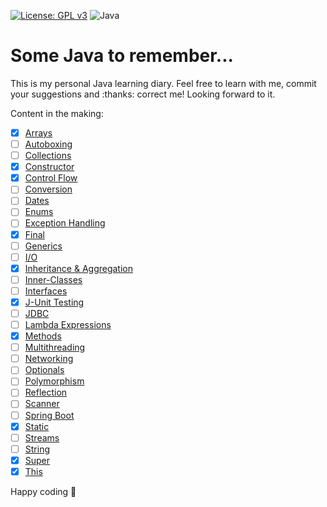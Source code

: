 [![License: GPL v3](https://img.shields.io/badge/License-GPL%20v3-blue.svg)](http://www.gnu.org/licenses/gpl-3.0)
![Java](https://img.shields.io/badge/-Java-blue?logo=java&style=flat)
# Some Java to remember...
This is my personal Java learning diary. Feel free to learn with me, commit your suggestions and :thanks: correct me! Looking forward to it.

Content in the making: 
- [x] [Arrays](/Notes/Arrays.md)
- [ ] [Autoboxing](/Notes/Autoboxing.md)
- [ ] [Collections](/Notes/Collections.md)
- [x] [Constructor](/Notes/Constructor.md) 
- [x] [Control Flow](/Notes/Control-Flow.md)
- [ ] [Conversion](/Notes/Conversion.md)
- [ ] [Dates](/Notes/Dates.md)
- [ ] [Enums](Notes/Enums.md)
- [ ] [Exception Handling](/Notes/Exception-Handling.md)
- [x] [Final](/Notes/Final.md)
- [ ] [Generics](/Notes/Generics.md)
- [ ] [I/O](/Notes/I-O.md)
- [x] [Inheritance & Aggregation](/Notes/Inheritance-Aggregation.md)   
- [ ] [Inner-Classes](/Notes/Inner-Classes.md)
- [ ] [Interfaces](/Notes/Interfaces.md)
- [x] [J-Unit Testing](/Notes/J-Unit-Testing.md)
- [ ] [JDBC](/Notes/JDBC.md)
- [ ] [Lambda Expressions](/Notes/Lambda-Expressions.md)
- [x] [Methods](/Notes/Methods.md)
- [ ] [Multithreading](/Notes/Multithreading.md)
- [ ] [Networking](/Notes/Networking.md)
- [ ] [Optionals](/Notes/Optionals.md)
- [ ] [Polymorphism](/Notes/Polymorphism.md)
- [ ] [Reflection](/Notes/Reflection.md)
- [ ] [Scanner](/Notes/Scanner.md)
- [ ] [Spring Boot](/Notes/Spring-Boot.md)
- [x] [Static](/Notes/Static.md)  
- [ ] [Streams](/Notes/Streams.md)
- [ ] [String](/Notes/String.md)
- [x] [Super](/Notes/Super.md) 
- [x] [This](/Notes/This.md) 

Happy coding 🚀
